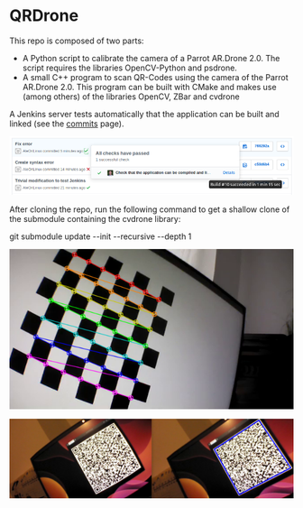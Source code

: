 # QRDrone

This repo is composed of two parts:
* A Python script to calibrate the camera of a Parrot AR.Drone 2.0. The script requires the libraries OpenCV-Python and psdrone.
* A small C++ program to scan QR-Codes using the camera of the Parrot AR.Drone 2.0. This program can be built with CMake and makes use (among others) of the libraries OpenCV, ZBar and cvdrone 

A Jenkins server tests automatically that the application can be built and linked (see the [commits](https://github.com/alebruno/QRDrone/commits/master) page).

![Demo of the Jenkins Server](./demo_Jenkins.png)

After cloning the repo, run the following command to get a shallow clone of the submodule containing the cvdrone library:

git submodule update  --init --recursive --depth 1

![Calibration](./chessboard.png)

![QR-Code](./QRCode.png)


